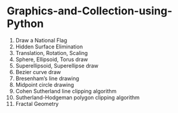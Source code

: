 # Graphics-and-Collection-using-Python
1. Draw a National Flag
2. Hidden Surface Elimination
3. Translation, Rotation, Scaling
4. Sphere, Ellipsoid, Torus draw
5. Superellipsoid, Superellipse draw
6. Bezier curve draw
7. Bresenham’s line drawing
8. Midpoint circle drawing
9. Cohen Sutherland line clipping algorithm
10. Sutherland-Hodgeman polygon clipping algorithm
11. Fractal Geometry
